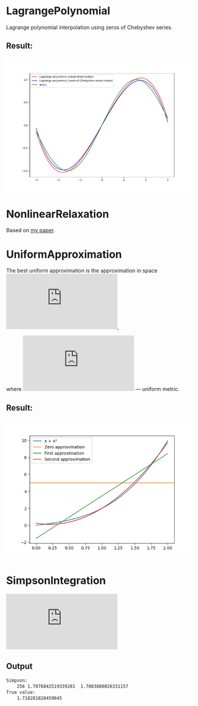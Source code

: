 # LagrangePolynomial
Lagrange polynomial interpolation using zeros of Chebyshev series.
## Result:
![Result](LagrangePolynomial/result.png)

# NonlinearRelaxation
Based on [my paper](NonlinearRelaxation/paper.pdf).

# UniformApproximation
The best uniform approximation is the approximation in space 
![space](https://latex.codecogs.com/gif.latex?R%3DC%20%5Cleft%5B%20a%2Cb%20%5Cright%5D),
<!---\left \| f \right \|_{C\left [ a,b \right ]} = \max_{x\epsilon \left [ a,b \right ]} \left | f(x) \right |-->
where ![metric](https://latex.codecogs.com/gif.latex?%5Cleft%20%5C%7C%20f%20%5Cright%20%5C%7C_%7BC%5Cleft%20%5B%20a%2Cb%20%5Cright%20%5D%7D%20%3D%20%5Cmax_%7Bx%5Cepsilon%20%5Cleft%20%5B%20a%2Cb%20%5Cright%20%5D%7D%20%5Cleft%20%7C%20f%28x%29%20%5Cright%20%7C) — uniform metric.

## Result:
![Result](UniformApproximation/result.png)

# SimpsonIntegration
<!---{\int \limits _{a}^{b}f(x)dx}\approx {\frac  {b-a}{6}}{\left(f(a)+4f\left({\frac  {a+b}{2}}\right)+f(b)\right)}-->
![formula](https://latex.codecogs.com/gif.latex?%7B%5Cint%20%5Climits%20_%7Ba%7D%5E%7Bb%7Df%28x%29dx%7D%5Capprox%20%7B%5Cfrac%20%7Bb-a%7D%7B6%7D%7D%7B%5Cleft%28f%28a%29+4f%5Cleft%28%7B%5Cfrac%20%7Ba+b%7D%7B2%7D%7D%5Cright%29+f%28b%29%5Cright%29%7D)
## Output
```
Simpson:
	256	1.7076842519339281	1.7083880026331157
True value:
	1.718281828459045
```
